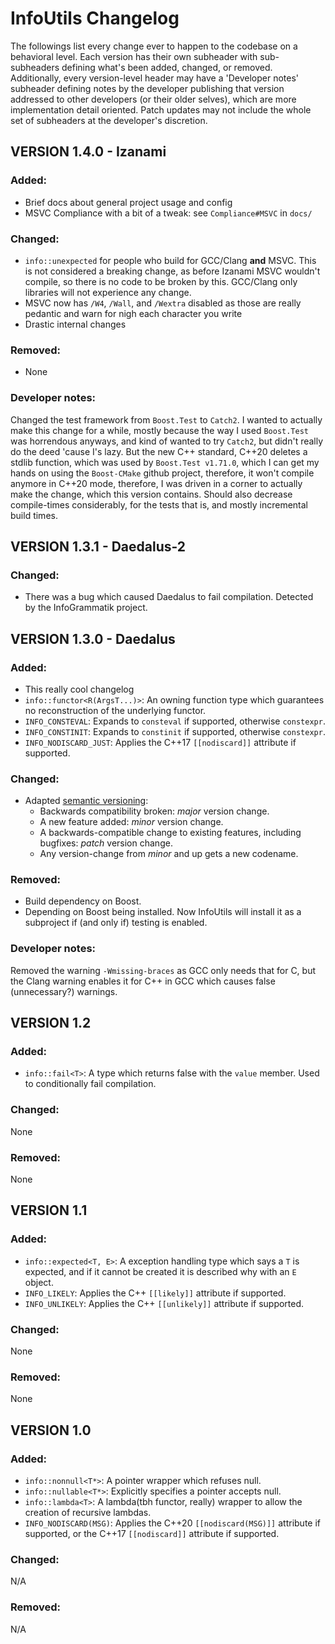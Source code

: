 # InfoUtils Changelog

The followings list every change ever to happen to the codebase on a behavioral level.
Each version has their own subheader with sub-subheaders defining what's been added, changed, or removed. 
Additionally, every version-level header may have a 'Developer notes' subheader defining notes
by the developer publishing that version addressed to other developers (or their older selves),
which are more implementation detail oriented.
Patch updates may not include the whole set of subheaders at the developer's discretion.  

## VERSION 1.4.0 - Izanami

### Added:
 - Brief docs about general project usage and config
 - MSVC Compliance with a bit of a tweak: see `Compliance#MSVC` in `docs/`

### Changed:
 - `info::unexpected` for people who build for GCC/Clang **and** MSVC. This is not
 considered a breaking change, as before Izanami MSVC wouldn't compile, so there
 is no code to be broken by this. GCC/Clang only libraries will not experience any change. 
 - MSVC now has `/W4`, `/Wall`, and `/Wextra` disabled as those are really pedantic
   and warn for nigh each character you write
 - Drastic internal changes
 
### Removed:
 - None
 
### Developer notes:
 Changed the test framework from `Boost.Test` to `Catch2`. I wanted to actually make
 this change for a while, mostly because the way I used `Boost.Test` was horrendous 
 anyways, and kind of wanted to try `Catch2`, but didn't really do the 
 deed 'cause I's lazy. But the new C++ standard, C++20 deletes a stdlib function,
 which was used by `Boost.Test v1.71.0`, which I can get my hands on using the 
 `Boost-CMake` github project, therefore, it won't compile anymore in C++20 mode,
 therefore, I was driven in a corner to actually make the change, which this version
 contains. Should also decrease compile-times considerably, for the tests that is,
 and mostly incremental build times.   

## VERSION 1.3.1 - Daedalus-2

### Changed:
 - There was a bug which caused Daedalus to fail compilation. Detected by the InfoGrammatik project.

## VERSION 1.3.0 - Daedalus

### Added:
 - This really cool changelog
 - `info::functor<R(ArgsT...)>`: An owning function type which guarantees no reconstruction of the underlying functor.
 - `INFO_CONSTEVAL`: Expands to `consteval` if supported, otherwise `constexpr`.
 - `INFO_CONSTINIT`: Expands to `constinit` if supported, otherwise `constexpr`.
 - `INFO_NODISCARD_JUST`: Applies the C++17 `[[nodiscard]]` attribute if supported.

### Changed:
 - Adapted [semantic versioning](https://semver.org):
   - Backwards compatibility broken: *major* version change.
   - A new feature added: *minor* version change.
   - A backwards-compatible change to existing features, including bugfixes: *patch* version change.
   - Any version-change from *minor* and up gets a new 
   codename.
  
### Removed:
 - Build dependency on Boost.
 - Depending on Boost being installed. Now InfoUtils will install it as a subproject
 if (and only if) testing is enabled.

### Developer notes:
  Removed the warning `-Wmissing-braces` as GCC only needs that for C, but the Clang warning
  enables it for C++ in GCC which causes false (unnecessary?) warnings. 

## VERSION 1.2

### Added:
 - `info::fail<T>`: A type which returns false with the `value` member. Used to conditionally fail compilation.
 
### Changed:
 None

### Removed:
 None

## VERSION 1.1

### Added:
 - `info::expected<T, E>`: A exception handling type which says a `T` is expected, and if it cannot be created it is described why with an `E` object.
 - `INFO_LIKELY`: Applies the C++ `[[likely]]` attribute if supported.
 - `INFO_UNLIKELY`: Applies the C++ `[[unlikely]]` attribute if supported.
 
### Changed:
 None

### Removed:
 None

## VERSION 1.0

### Added: 
  - `info::nonnull<T*>`: A pointer wrapper which refuses null.
  - `info::nullable<T*>`: Explicitly specifies a pointer accepts null.
  - `info::lambda<T>`: A lambda(tbh functor, really) wrapper to allow the creation of recursive lambdas.
  - `INFO_NODISCARD(MSG)`: Applies the C++20 `[[nodiscard(MSG)]]` attribute if supported, or the C++17 `[[nodiscard]]` attribute if supported.
  
### Changed:
 N/A
  
### Removed:
 N/A
